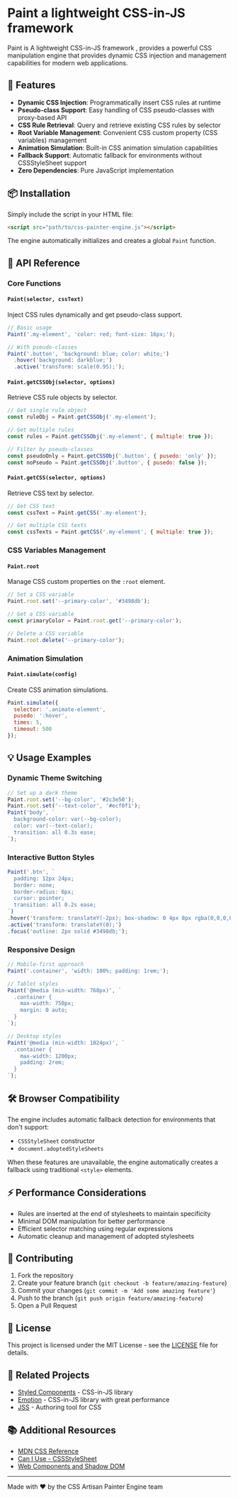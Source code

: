 
# Paint a lightweight CSS-in-JS framework

Paint is A lightweight CSS-in-JS framework , provides a powerful CSS manipulation engine that provides dynamic CSS injection and management capabilities for modern web applications.

## 🚀 Features

- **Dynamic CSS Injection**: Programmatically insert CSS rules at runtime
- **Pseudo-class Support**: Easy handling of CSS pseudo-classes with proxy-based API
- **CSS Rule Retrieval**: Query and retrieve existing CSS rules by selector
- **Root Variable Management**: Convenient CSS custom property (CSS variables) management
- **Animation Simulation**: Built-in CSS animation simulation capabilities
- **Fallback Support**: Automatic fallback for environments without CSSStyleSheet support
- **Zero Dependencies**: Pure JavaScript implementation

## 📦 Installation

Simply include the script in your HTML file:

```html
<script src="path/to/css-painter-engine.js"></script>
```

The engine automatically initializes and creates a global `Paint` function.

## 🔧 API Reference

### Core Functions

#### `Paint(selector, cssText)`

Inject CSS rules dynamically and get pseudo-class support.

```javascript
// Basic usage
Paint('.my-element', 'color: red; font-size: 16px;');

// With pseudo-classes
Paint('.button', 'background: blue; color: white;')
  .hover('background: darkblue;')
  .active('transform: scale(0.95);');
```

#### `Paint.getCSSObj(selector, options)`

Retrieve CSS rule objects by selector.

```javascript
// Get single rule object
const ruleObj = Paint.getCSSObj('.my-element');

// Get multiple rules
const rules = Paint.getCSSObj('.my-element', { multiple: true });

// Filter by pseudo-classes
const pseudoOnly = Paint.getCSSObj('.button', { pusedo: 'only' });
const noPseudo = Paint.getCSSObj('.button', { pusedo: false });
```

#### `Paint.getCSS(selector, options)`

Retrieve CSS text by selector.

```javascript
// Get CSS text
const cssText = Paint.getCSS('.my-element');

// Get multiple CSS texts
const cssTexts = Paint.getCSS('.my-element', { multiple: true });
```

### CSS Variables Management

#### `Paint.root`

Manage CSS custom properties on the `:root` element.

```javascript
// Set a CSS variable
Paint.root.set('--primary-color', '#3498db');

// Get a CSS variable
const primaryColor = Paint.root.get('--primary-color');

// Delete a CSS variable
Paint.root.delete('--primary-color');
```

### Animation Simulation

#### `Paint.simulate(config)`

Create CSS animation simulations.

```javascript
Paint.simulate({
  selector: '.animate-element',
  pusedo: ':hover',
  times: 5,
  timeout: 500
});
```

## 💡 Usage Examples

### Dynamic Theme Switching

```javascript
// Set up a dark theme
Paint.root.set('--bg-color', '#2c3e50');
Paint.root.set('--text-color', '#ecf0f1');
Paint('body', `
  background-color: var(--bg-color);
  color: var(--text-color);
  transition: all 0.3s ease;
`);
```

### Interactive Button Styles

```javascript
Paint('.btn', `
  padding: 12px 24px;
  border: none;
  border-radius: 6px;
  cursor: pointer;
  transition: all 0.2s ease;
`)
.hover('transform: translateY(-2px); box-shadow: 0 4px 8px rgba(0,0,0,0.2);')
.active('transform: translateY(0);')
.focus('outline: 2px solid #3498db;');
```

### Responsive Design

```javascript
// Mobile-first approach
Paint('.container', 'width: 100%; padding: 1rem;');

// Tablet styles
Paint('@media (min-width: 768px)', `
  .container {
    max-width: 750px;
    margin: 0 auto;
  }
`);

// Desktop styles
Paint('@media (min-width: 1024px)', `
  .container {
    max-width: 1200px;
    padding: 2rem;
  }
`);
```

## 🛠️ Browser Compatibility

The engine includes automatic fallback detection for environments that don't support:
- `CSSStyleSheet` constructor
- `document.adoptedStyleSheets`

When these features are unavailable, the engine automatically creates a fallback using traditional `<style>` elements.

## ⚡ Performance Considerations

- Rules are inserted at the end of stylesheets to maintain specificity
- Minimal DOM manipulation for better performance
- Efficient selector matching using regular expressions
- Automatic cleanup and management of adopted stylesheets

## 🤝 Contributing

1. Fork the repository
2. Create your feature branch (`git checkout -b feature/amazing-feature`)
3. Commit your changes (`git commit -m 'Add some amazing feature'`)
4. Push to the branch (`git push origin feature/amazing-feature`)
5. Open a Pull Request

## 📄 License

This project is licensed under the MIT License - see the [LICENSE](LICENSE) file for details.

## 🔗 Related Projects

- [Styled Components](https://styled-components.com/) - CSS-in-JS library
- [Emotion](https://emotion.sh/) - CSS-in-JS library with great performance
- [JSS](https://cssinjs.org/) - Authoring tool for CSS

## 📚 Additional Resources

- [MDN CSS Reference](https://developer.mozilla.org/en-US/docs/Web/CSS)
- [Can I Use - CSSStyleSheet](https://caniuse.com/mdn-api_cssstylesheet)
- [Web Components and Shadow DOM](https://developer.mozilla.org/en-US/docs/Web/Web_Components)

---

Made with ❤️ by the CSS Artisan Painter Engine team
